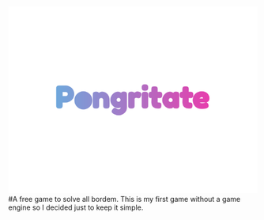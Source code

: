 ![](https://raw.githubusercontent.com/Jankie06/pongritate/main/pongritate/assets/title.png)
#A free game to solve all bordem.
This is my first game without a game engine so I decided just to keep it simple.